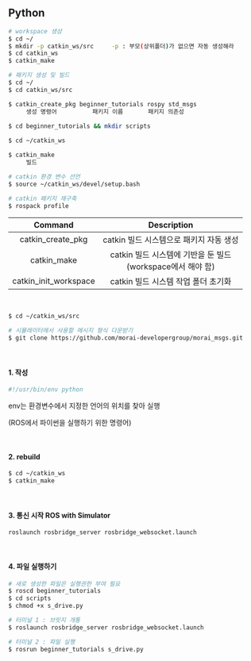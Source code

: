 ## Python

```bash
# workspace 생성
$ cd ~/
$ mkdir -p catkin_ws/src     -p : 부모(상위폴더)가 없으면 자동 생성해라
$ cd catkin_ws
$ catkin_make
```

```bash
# 패키지 생성 및 빌드
$ cd ~/
$ cd catkin_ws/src

$ catkin_create_pkg beginner_tutorials rospy std_msgs
     생성 명령어          패키지 이름       패키지 의존성
     
$ cd beginner_tutorials && mkdir scripts

$ cd ~/catkin_ws

$ catkin_make
     빌드
```

```bash
# catkin 환경 변수 선언
$ source ~/catkin_ws/devel/setup.bash

# catkin 패키지 재구축
$ rospack profile
```

|        Command        |                         Description                          |
| :-------------------: | :----------------------------------------------------------: |
|   catkin_create_pkg   |           catkin 빌드 시스템으로 패키지 자동 생성            |
|      catkin_make      | catkin 빌드 시스템에 기반을 둔 빌드<br />(workspace에서 해야 함) |
| catkin_init_workspace |             catkin 빌드 시스템 작업 폴더 초기화              |

<br>

```bash
$ cd ~/catkin_ws/src

# 시뮬레이터에서 사용할 메시지 형식 다운받기
$ git clone https://github.com/morai-developergroup/morai_msgs.git
```

<br>

#### 1. 작성

```python
#!/usr/bin/env python
```

env는 환경변수에서 지정한 언어의 위치를 찾아 실행

(ROS에서 파이썬을 실행하기 위한 명령어)

<br>

#### 2. rebuild

```bash
$ cd ~/catkin_ws
$ catkin_make
```

<br>

#### 3. 통신 시작 ROS with Simulator

```
roslaunch rosbridge_server rosbridge_websocket.launch
```

<br>

#### 4. 파일 실행하기

```bash
# 새로 생성한 파일은 실행권한 부여 필요
$ roscd beginner_tutorials
$ cd scripts
$ chmod +x s_drive.py
```

```bash
# 터미널 1 : 브릿지 개통
$ roslaunch rosbridge_server rosbridge_websocket.launch

# 터미널 2 : 파일 실행
$ rosrun beginner_tutorials s_drive.py
```

